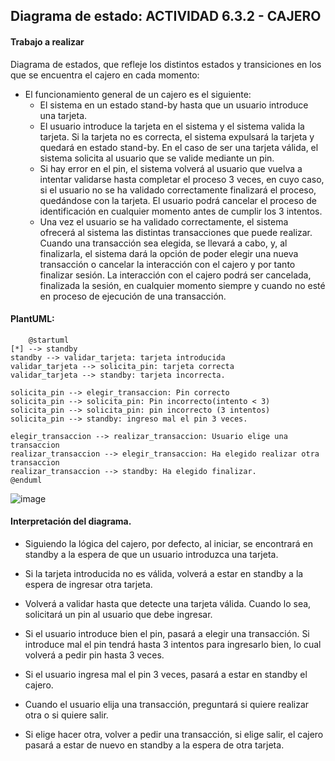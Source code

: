 ## Diagrama de estado: ACTIVIDAD 6.3.2 - CAJERO

#### Trabajo a realizar
Diagrama de estados, que refleje los distintos estados y transiciones en los que se encuentra el cajero en cada momento:
- El funcionamiento general de un cajero es el siguiente:
    - El sistema en un estado stand-by hasta que un usuario introduce una tarjeta.
    - El usuario introduce la tarjeta en el sistema y el sistema valida la tarjeta. Si la tarjeta no es correcta, el sistema expulsará la tarjeta y quedará en estado stand-by. En el caso de ser una tarjeta válida, el sistema solicita al usuario que se valide mediante un pin. 
    - Si hay error en el pin, el sistema volverá al usuario que vuelva a intentar validarse hasta completar el proceso 3 veces, en cuyo caso, si el usuario no se ha validado correctamente finalizará el proceso, quedándose con la tarjeta. El usuario podrá cancelar el proceso de identificación en cualquier momento antes de cumplir los 3 intentos. 
    - Una vez el usuario se ha validado correctamente, el sistema ofrecerá al sistema las distintas transacciones que puede realizar. Cuando una transacción sea elegida, se llevará a cabo, y, al finalizarla, el sistema dará la opción de poder elegir una nueva transacción o cancelar la interacción con el cajero y por tanto finalizar sesión. La interacción con el cajero podrá ser cancelada, finalizada la sesión, en cualquier momento siempre y cuando no esté en proceso de ejecución de una transacción. 

#### PlantUML:
        @startuml
    [*] --> standby
    standby --> validar_tarjeta: tarjeta introducida
    validar_tarjeta --> solicita_pin: tarjeta correcta
    validar_tarjeta --> standby: tarjeta incorrecta.
    
    solicita_pin --> elegir_transaccion: Pin correcto
    solicita_pin --> solicita_pin: Pin incorrecto(intento < 3)
    solicita_pin --> solicita_pin: pin incorrecto (3 intentos)
    solicita_pin --> standby: ingreso mal el pin 3 veces.
    
    elegir_transaccion --> realizar_transaccion: Usuario elige una transaccion
    realizar_transaccion --> elegir_transaccion: Ha elegido realizar otra transaccion
    realizar_transaccion --> standby: Ha elegido finalizar.
    @enduml

  ![image](https://github.com/user-attachments/assets/82576ba8-94a9-4cd6-9f4d-a19521ddd0a8)


#### Interpretación del diagrama.
- Siguiendo la lógica del cajero, por defecto, al iniciar, se encontrará en standby a la espera de que un usuario introduzca una tarjeta.

- Si la tarjeta introducida no es válida, volverá a estar en standby a la espera de ingresar otra tarjeta.

- Volverá a validar hasta que detecte una tarjeta válida. Cuando lo sea, solicitará un pin al usuario que debe ingresar.

- Si el usuario introduce bien el pin, pasará a elegir una transacción. Si introduce mal el pin tendrá hasta 3 intentos para ingresarlo bien, lo cual volverá a pedir pin hasta 3 veces. 
- Si el usuario ingresa mal el pin 3 veces, pasará a estar en standby el cajero.

- Cuando el usuario elija una transacción, preguntará si quiere realizar otra o si quiere salir. 

- Si elige hacer otra, volver a pedir una transacción, si elige salir, el cajero pasará a estar de nuevo en standby a la espera de otra tarjeta.


